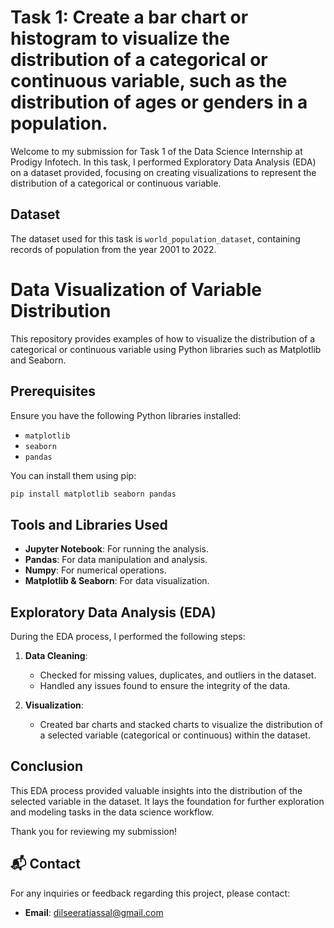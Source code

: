 # Task 1: Create a bar chart or histogram to visualize the distribution of a categorical or continuous variable, such as the distribution of ages or genders in a population.

Welcome to my submission for Task 1 of the Data Science Internship at Prodigy Infotech. In this task, I performed Exploratory Data Analysis (EDA) on a dataset provided, focusing on creating visualizations to represent the distribution of a categorical or continuous variable.

## Dataset
The dataset used for this task is `world_population_dataset`, containing records of population from the year 2001 to 2022.

# Data Visualization of Variable Distribution

This repository provides examples of how to visualize the distribution of a categorical or continuous variable using Python libraries such as Matplotlib and Seaborn.

## Prerequisites

Ensure you have the following Python libraries installed:

- `matplotlib`
- `seaborn`
- `pandas`

You can install them using pip:

```bash
pip install matplotlib seaborn pandas
```

## Tools and Libraries Used
- **Jupyter Notebook**: For running the analysis.
- **Pandas**: For data manipulation and analysis.
- **Numpy**: For numerical operations.
- **Matplotlib & Seaborn**: For data visualization.

## Exploratory Data Analysis (EDA)
During the EDA process, I performed the following steps:

1. **Data Cleaning**: 
   - Checked for missing values, duplicates, and outliers in the dataset.
   - Handled any issues found to ensure the integrity of the data.

2. **Visualization**:
   - Created bar charts and stacked charts to visualize the distribution of a selected variable (categorical or continuous) within the dataset.

## Conclusion
This EDA process provided valuable insights into the distribution of the selected variable in the dataset. It lays the foundation for further exploration and modeling tasks in the data science workflow.

Thank you for reviewing my submission!

## 📬 Contact
For any inquiries or feedback regarding this project, please contact:
- **Email**: [dilseeratjassal@gmail.com](mailto:dilseeratjassal@gmail.com)

